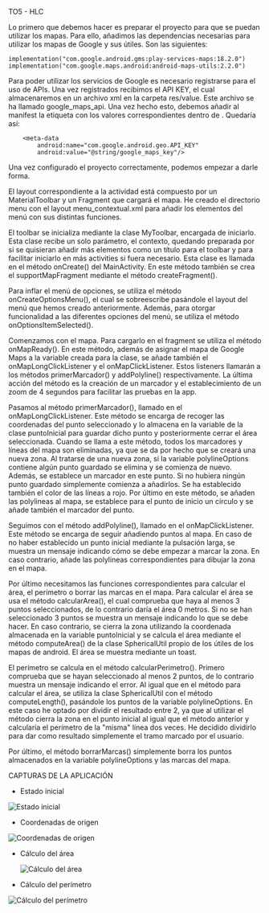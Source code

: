 TO5 - HLC

Lo primero que debemos hacer es preparar el proyecto para que se puedan utilizar los mapas. Para ello, añadimos las dependencias necesarias para utilizar los mapas de Google y sus útiles. Son las siguientes:

    implementation("com.google.android.gms:play-services-maps:18.2.0")
    implementation("com.google.maps.android:android-maps-utils:2.2.0")

Para poder utilizar los servicios de Google es necesario registrarse para el uso de APIs. Una vez registrados recibimos el API KEY, el cual almacenaremos en un archivo xml en la carpeta res/value. Este archivo se ha llamado google_maps_api. Una vez hecho esto, debemos añadir al manifest la etiqueta <meta-data/> con los valores correspondientes dentro de <application/>. Quedaría así:

        <meta-data
            android:name="com.google.android.geo.API_KEY"
            android:value="@string/google_maps_key"/>

Una vez configurado el proyecto correctamente, podemos empezar a darle forma.

El layout correspondiente a la actividad está compuesto por un MaterialToolbar y un Fragment que cargará el mapa. He creado el directorio menu con el layout menu_contextual.xml para añadir los elementos del menú con sus distintas funciones.

El toolbar se inicializa mediante la clase MyToolbar, encargada de iniciarlo. Esta clase recibe un solo parámetro, el contexto, quedando preparada por si se quisieran añadir más elementos como un título para el toolbar y para facilitar iniciarlo en más activities si fuera necesario. Esta clase es llamada en el método onCreate() del MainActivity. En este método también se crea el supportMapFragment mediante el método createFragment().

Para inflar el menú de opciones, se utiliza el método onCreateOptionsMenu(), el cual se sobreescribe pasándole el layout del menú que hemos creado anteriormente. Además, para otorgar funcionalidad a las diferentes opciones del menú, se utiliza el método onOptionsItemSelected().

Comenzamos con el mapa. Para cargarlo en el fragment se utiliza el método onMapReady(). En este método, además de asignar el mapa de Google Maps a la variable creada para la clase, se añade también el onMapLongClickListener y el onMapClickListener. Estos listeners llamarán a los métodos primerMarcador() y addPolyline() respectivamente. La última acción del método es la creación de un marcador y el establecimiento de un zoom de 4 segundos para facilitar las pruebas en la app.

Pasamos al método primerMarcador(), llamado en el onMapLongClickListener. Este método se encarga de recoger las coordenadas del punto seleccionado y lo almacena en la variable de la clase puntoInicial para guardar dicho punto y posteriormente cerrar el área seleccionada. Cuando se llama a este método, todos los marcadores y líneas del mapa son eliminadas, ya que se da por hecho que se creará una nueva zona. Al tratarse de una nueva zona, si la variable polylineOptions contiene algún punto guardado se elimina y se comienza de nuevo. Además, se establece un marcador en este punto. Si no hubiera ningún punto guardado simplemente comienza a añadirlos. Se ha establecido también el color de las líneas a rojo. Por último en este método, se añaden las polylineas al mapa, se establece para el punto de inicio un círculo y se añade también el marcador del punto.

Seguimos con el método addPolyline(), llamado en el onMapClickListener. Este método se encarga de seguir añadiendo puntos al mapa. En caso de no haber establecido un punto inicial mediante la pulsación larga, se muestra un mensaje indicando cómo se debe empezar a marcar la zona. En caso contrario, añade las polylineas correspondientes para dibujar la zona en el mapa.

Por último necesitamos las funciones correspondientes para calcular el área, el perímetro o borrar las marcas en el mapa. Para calcular el área se usa el método calcularArea(), el cual comprueba que haya al menos 3 puntos seleccionados, de lo contrario daría el área 0 metros. Si no se han seleccionado 3 puntos se muestra un mensaje indicando lo que se debe hacer. En caso contrario, se cierra la zona utilizando la coordenada almacenada en la variable puntoInicial y se calcula el área mediante el método computeArea() de la clase SphericalUtil propio de los útiles de los mapas de android. El área se muestra mediante un toast.

El perímetro se calcula en el método calcularPerimetro(). Primero comprueba que se hayan seleccionado al menos 2 puntos, de lo contrario muestra un mensaje indicando el error. Al igual que en el método para calcular el área, se utiliza la clase SphericalUtil con el método computeLength(), pasándole los puntos de la variable polylineOptions. En este caso he optado por dividir el resultado entre 2, ya que al utilizar el método cierra la zona en el punto inicial al igual que el método anterior y calcularía el perímetro de la "misma" línea dos veces. He decidido dividirlo para dar como resultado simplemente el tramo marcado por el usuario.

Por último, el método borrarMarcas() simplemente borra los puntos almacenados en la variable polylineOptions y las marcas del mapa.

CAPTURAS DE LA APLICACIÓN

- Estado inicial

![Estado inicial](https://manuelflo.com/images/to5-hlc/estado-inicial.png)

- Coordenadas de origen

![Coordenadas de origen](https://manuelflo.com/images/to5-hlc/punto-origen.png)

- Cálculo del área
  
  ![Cálculo del área](https://manuelflo.com/images/to5-hlc/calculo-area.png)
  
- Cálculo del perímetro
  
![Cálculo del perímetro](https://manuelflo.com/images/to5-hlc/calculo-perimetro.png)
